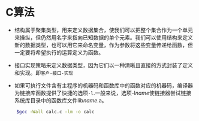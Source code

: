 C算法
===

* 结构属于聚集类型，用来定义数据集合，使我们可以把整个集合作为一个单元来操纵，但仍然用名字来指向已知数据的单个元素。我们可以使用结构来定义新的数据类型，也可以用它来命名变量，作为参数将这些变量传递给函数，但一定要将希望执行的运算定义为函数。

* 接口实现策略来定义数据类型，因为它们以一种清晰且直接的方式封装了定义和实现。即`客户-接口-实现`

* 如果可执行文件含有主程序的机器码和函数库中的函数对应的机器码，编译器为链接库函数提供了快捷的选项`-l`.一般来说，选项-l*name*使链接器尝试链接系统库目录中的函数库文件lib*name*.a。
```bash
	$gcc -Wall calc.c -lm -o calc
```

